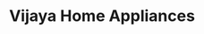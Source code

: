 ---
title: "Vijaya Home Appliances"
url: /thiruvalla-kerala/vijaya-home-appliances/
shop: Haushaltsgeräte
---